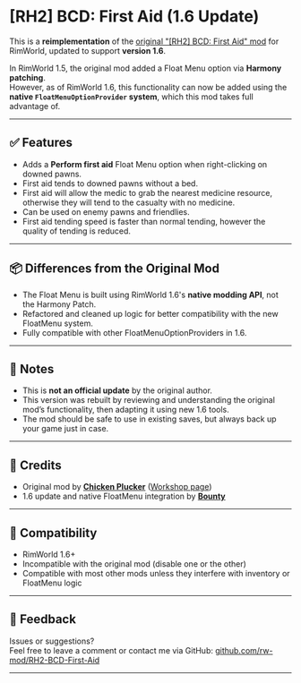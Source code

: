 # [RH2] BCD: First Aid (1.6 Update)

This is a **reimplementation** of the [original "[RH2] BCD: First Aid" mod](https://steamcommunity.com/sharedfiles/filedetails/?id=2563152474) for RimWorld, updated to support **version 1.6**.

In RimWorld 1.5, the original mod added a Float Menu option via **Harmony patching**.  
However, as of RimWorld 1.6, this functionality can now be added using the **native `FloatMenuOptionProvider` system**, which this mod takes full advantage of.

---

## ✅ Features

- Adds a **Perform first aid** Float Menu option when right-clicking on downed pawns.
- First aid tends to downed pawns without a bed.
- First aid will allow the medic to grab the nearest medicine resource, otherwise they will tend to the casualty with no medicine.
- Can be used on enemy pawns and friendlies.
- First aid tending speed is faster than normal tending, however the quality of tending is reduced.

---

## 📦 Differences from the Original Mod

- The Float Menu is built using RimWorld 1.6's **native modding API**, not the Harmony Patch.
- Refactored and cleaned up logic for better compatibility with the new FloatMenu system.
- Fully compatible with other FloatMenuOptionProviders in 1.6.

---

## 📌 Notes

- This is **not an official update** by the original author.
- This version was rebuilt by reviewing and understanding the original mod’s functionality, then adapting it using new 1.6 tools.
- The mod should be safe to use in existing saves, but always back up your game just in case.

---

## 📜 Credits

- Original mod by **[Chicken Plucker](https://steamcommunity.com/id/chickenplcker/)** ([Workshop page](https://steamcommunity.com/sharedfiles/filedetails/?id=2563152474))
- 1.6 update and native FloatMenu integration by **[Bounty](https://github.com/b0unt9)**

---

## 🔧 Compatibility

- RimWorld 1.6+
- Incompatible with the original mod (disable one or the other)
- Compatible with most other mods unless they interfere with inventory or FloatMenu logic

---

## 💬 Feedback

Issues or suggestions?  
Feel free to leave a comment or contact me via GitHub: [github.com/rw-mod/RH2-BCD-First-Aid](https://github.com/rw-mod/RH2-BCD-First-Aid)

---